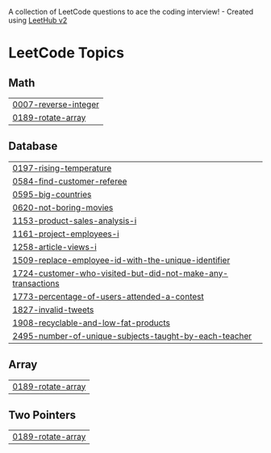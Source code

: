 A collection of LeetCode questions to ace the coding interview! - Created using [LeetHub v2](https://github.com/arunbhardwaj/LeetHub-2.0)
<!---LeetCode Topics Start-->
# LeetCode Topics
## Math
|  |
| ------- |
| [0007-reverse-integer](https://github.com/Kratos956/leetcode-daily-tracker/tree/master/0007-reverse-integer) |
| [0189-rotate-array](https://github.com/Kratos956/leetcode-daily-tracker/tree/master/0189-rotate-array) |
## Database
|  |
| ------- |
| [0197-rising-temperature](https://github.com/Kratos956/leetcode-daily-tracker/tree/master/0197-rising-temperature) |
| [0584-find-customer-referee](https://github.com/Kratos956/leetcode-daily-tracker/tree/master/0584-find-customer-referee) |
| [0595-big-countries](https://github.com/Kratos956/leetcode-daily-tracker/tree/master/0595-big-countries) |
| [0620-not-boring-movies](https://github.com/Kratos956/leetcode-daily-tracker/tree/master/0620-not-boring-movies) |
| [1153-product-sales-analysis-i](https://github.com/Kratos956/leetcode-daily-tracker/tree/master/1153-product-sales-analysis-i) |
| [1161-project-employees-i](https://github.com/Kratos956/leetcode-daily-tracker/tree/master/1161-project-employees-i) |
| [1258-article-views-i](https://github.com/Kratos956/leetcode-daily-tracker/tree/master/1258-article-views-i) |
| [1509-replace-employee-id-with-the-unique-identifier](https://github.com/Kratos956/leetcode-daily-tracker/tree/master/1509-replace-employee-id-with-the-unique-identifier) |
| [1724-customer-who-visited-but-did-not-make-any-transactions](https://github.com/Kratos956/leetcode-daily-tracker/tree/master/1724-customer-who-visited-but-did-not-make-any-transactions) |
| [1773-percentage-of-users-attended-a-contest](https://github.com/Kratos956/leetcode-daily-tracker/tree/master/1773-percentage-of-users-attended-a-contest) |
| [1827-invalid-tweets](https://github.com/Kratos956/leetcode-daily-tracker/tree/master/1827-invalid-tweets) |
| [1908-recyclable-and-low-fat-products](https://github.com/Kratos956/leetcode-daily-tracker/tree/master/1908-recyclable-and-low-fat-products) |
| [2495-number-of-unique-subjects-taught-by-each-teacher](https://github.com/Kratos956/leetcode-daily-tracker/tree/master/2495-number-of-unique-subjects-taught-by-each-teacher) |
## Array
|  |
| ------- |
| [0189-rotate-array](https://github.com/Kratos956/leetcode-daily-tracker/tree/master/0189-rotate-array) |
## Two Pointers
|  |
| ------- |
| [0189-rotate-array](https://github.com/Kratos956/leetcode-daily-tracker/tree/master/0189-rotate-array) |
<!---LeetCode Topics End-->
